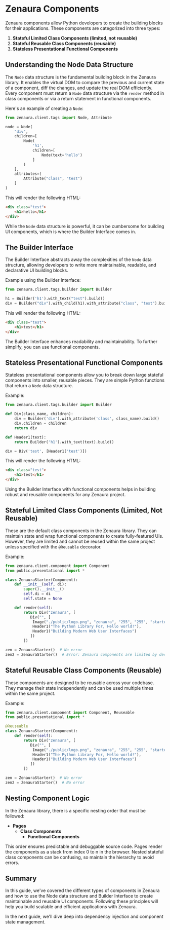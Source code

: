 # Zenaura Components

Zenaura components allow Python developers to create the building blocks for their applications. These components are categorized into three types:

1. **Stateful Limited Class Components (limited, not reusable)**
2. **Stateful Reusable Class Components (reusable)**
3. **Stateless Presentational Functional Components**

## Understanding the Node Data Structure

The `Node` data structure is the fundamental building block in the Zenaura library. It enables the virtual DOM to compare the previous and current state of a component, diff the changes, and update the real DOM efficiently. Every component must return a `Node` data structure via the `render` method in class components or via a return statement in functional components.

Here's an example of creating a `Node`:

```python
from zenaura.client.tags import Node, Attribute

node = Node(
    "div",
    children=[
        Node(
            'h1', 
            children=[
                Node(text='hello')
            ]
        )
    ], 
    attributes=[
        Attribute("class", "test")
    ]
)
```

This will render the following HTML:

```html
<div class="test">
    <h1>hello</h1>
</div>
```

While the `Node` data structure is powerful, it can be cumbersome for building UI components, which is where the Builder Interface comes in.

## The Builder Interface

The Builder Interface abstracts away the complexities of the `Node` data structure, allowing developers to write more maintainable, readable, and declarative UI building blocks.

Example using the Builder Interface:

```python
from zenaura.client.tags.builder import Builder

h1 = Builder('h1').with_text("test").build()
div = Builder("div").with_child(h1).with_attribute("class", "test").build()
```

This will render the following HTML:

```html
<div class="test">
    <h1>test</h1>
</div>
```

The Builder Interface enhances readability and maintainability. To further simplify, you can use functional components.

## Stateless Presentational Functional Components

Stateless presentational components allow you to break down large stateful components into smaller, reusable pieces. They are simple Python functions that return a `Node` data structure.

Example:

```python
from zenaura.client.tags.builder import Builder

def Div(class_name, children):
    div = Builder('div').with_attribute('class', class_name).build()
    div.children = children
    return div

def Header1(text):
    return Builder('h1').with_text(text).build()

div = Div('test', [Header1('test')])
```

This will render the following HTML:

```html
<div class="test">
    <h1>test</h1>
</div>
```

Using the Builder Interface with functional components helps in building robust and reusable components for any Zenaura project.

## Stateful Limited Class Components (Limited, Not Reusable)

These are the default class components in the Zenaura library. They can maintain state and wrap functional components to create fully-featured UIs. However, they are limited and cannot be reused within the same project unless specified with the `@Reusable` decorator.

Example:

```python
from zenaura.client.component import Component
from public.presentational import *

class ZenauraStarter(Component):
    def __init__(self, di):
        super().__init__()
        self.di = di
        self.state = None

    def render(self):
        return Div("zenaura", [
           Div("", [
            Image("./public/logo.png", "zenaura", "255", "255", "starterLogo"),
            Header1("The Python Library For, Hello world!"),
            Header1("Building Modern Web User Interfaces")
           ])
        ])

zen = ZenauraStarter()  # No error
zen2 = ZenauraStarter()  # Error: Zenaura components are limited by design
```

## Stateful Reusable Class Components (Reusable)

These components are designed to be reusable across your codebase. They manage their state independently and can be used multiple times within the same project.

Example:

```python
from zenaura.client.component import Component, Reuseable
from public.presentational import *

@Reuseable
class ZenauraStarter(Component):
    def render(self):
        return Div("zenaura", [
           Div("", [
            Image("./public/logo.png", "zenaura", "255", "255", "starterLogo"),
            Header1("The Python Library For, Hello world!"),
            Header1("Building Modern Web User Interfaces")
           ])
        ])

zen = ZenauraStarter()  # No error
zen2 = ZenauraStarter()  # No error
```

## Nesting Component Logic

In the Zenaura library, there is a specific nesting order that must be followed: 

- **Pages**
  - **Class Components**
    - **Functional Components**

This order ensures predictable and debuggable source code. Pages render the components as a stack from index 0 to n in the browser. Nested stateful class components can be confusing, so maintain the hierarchy to avoid errors.

## Summary

In this guide, we've covered the different types of components in Zenaura and how to use the Node data structure and Builder Interface to create maintainable and reusable UI components. Following these principles will help you build scalable and efficient applications with Zenaura.

In the next guide, we'll dive deep into dependency injection and component state management.
